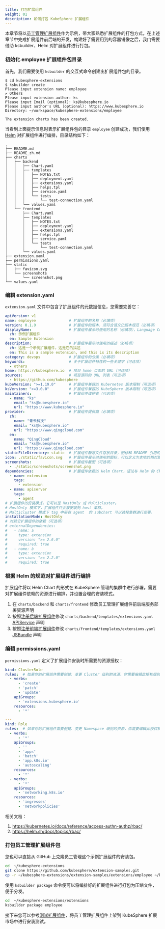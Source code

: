```yaml
---
title: 打包扩展组件
weight: 01
description: 如何打包 KubeSphere 扩展组件
---
```


本章节将以[员工管理扩展组件](../../examples/employee-management-extension-example/)作为示例，带大家熟悉扩展组件的打包方式，在上述章节中完成扩展组件前后端的开发，构建好了需要用到的容器镜像之后，我门需要借助 ksbuilder、Helm 对扩展组件进行打包。

### 初始化 employee 扩展组件包目录

首先，我们需要使用 `ksbuilder` 的交互式命令创建出扩展组件包的目录。

```text
$ cd kubesphere-extensions
$ ksbuilder create
Please input extension name: employee
✔ Others
Please input extension author: ks
Please input Email (optional): ks@kubesphere.io
Please input author's URL (optional): https://www.kubesphere.io
Directory: ~/workspace/kubesphere-extensions/employee

The extension charts has been created.
```

当看到上面提示信息时表示扩展组件包的目录 `employee` 创建成功，我们使用 [Helm](https://helm.sh/zh/docs/topics/charts/) 对扩展组件进行编排，目录结构如下：

```text
.
├── README.md
├── README_zh.md
├── charts
│   ├── backend
│   │   ├── Chart.yaml
│   │   ├── templates
│   │   │   ├── NOTES.txt
│   │   │   ├── deployment.yaml
│   │   │   ├── extensions.yaml
│   │   │   ├── helps.tpl
│   │   │   ├── service.yaml
│   │   │   └── tests
│   │   │       └── test-connection.yaml
│   │   └── values.yaml
│   └── frontend
│       ├── Chart.yaml
│       ├── templates
│       │   ├── NOTES.txt
│       │   ├── deployment.yaml
│       │   ├── extensions.yaml
│       │   ├── helps.tpl
│       │   ├── service.yaml
│       │   └── tests
│       │       └── test-connection.yaml
│       └── values.yaml
├── extension.yaml
├── permissions.yaml
├── static
│   ├── favicon.svg
│   └── screenshots
│       └── screenshot.png
└── values.yaml
```

### 编辑 extension.yaml

`extension.yaml` 文件中包含了扩展组件的元数据信息，您需要完善它：

```yaml
apiVersion: v1
name: employee               # 扩展组件的名称（必填项）
version: 0.1.0               # 扩展组件的版本，须符合语义化版本规范（必填项）
displayName:                 # 扩展组件展示时使用的名称（必填项），Language Code 基于 ISO 639-1
  zh: 示例扩展组件
  en: Sample Extension
description:                 # 扩展组件展示时使用的描述（必填项）
  zh: 这是一个示例扩展组件，这是它的描述
  en: This is a sample extension, and this is its description
category: devops             # 扩展组件的分类（必填项）
keywords:                    # 关于扩展组件特性的一些关键字（可选项）
  - others
home: https://kubesphere.io  # 项目 home 页面的 URL（可选项）
sources:                     # 项目源码的 URL 列表（可选项）
  - https://github.com/kubesphere
kubeVersion: ">=1.19.0"      # 扩展组件兼容的 Kubernetes 版本限制（可选项）
ksVersion: ">=3.0.0"         # 扩展组件兼容的 KubeSphere 版本限制（可选项）
maintainers:                 # 扩展组件维护者（可选项）
  - name: "ks"
    email: "ks@kubesphere.io"
    url: "https://www.kubesphere.io"
provider:                    # 扩展组件提供商（必填项）
  zh:
    name: "青云科技"
    email: "ks@kubesphere.io"
    url: "https://www.qingcloud.com"
  en:
    name: "QingCloud"
    email: "ks@kubesphere.io"
    url: "https://www.qingcloud.com"
staticFileDirectory: static  # 扩展组件静态文件存放目录，图标和 README 引用的静态文件等需存放到该目录（必填项）
icon: ./static/favicon.svg   # 扩展组件展示时使用的图标，可以定义为本地的相对路径（必填项）
screenshots:                 # 扩展组件截图（可选项）
  - ./static/screenshots/screenshot.png
dependencies:                # 扩展组件依赖的 Helm Chart，语法与 Helm 的 Chart.yaml 中 dependencies 兼容（可选项）
  - name: extension
    tags:
      - extension
  - name: apiserver
    tags:
      - agent
# 扩展组件的安装模式，它可以是 HostOnly 或 Multicluster。
# HostOnly 模式下，扩展组件只会被安装到 host 集群。
# Multicluster 模式下 tag 中带有 agent  的 subchart 可以选择集群进行部署。    
installationMode: HostOnly
# 对其它扩展组件的依赖（可选项）
# externalDependencies:       
#   - name: a
#     type: extension
#     version: ">= 2.6.0"
#     required: true
#   - name: b
#     type: extension
#     version: ">= 2.2.0"
#     required: true
```

### 根据 Helm 的规范对扩展组件进行编排

扩展组件将以 Helm Chart 的形式在 KubeSphere 管理的集群中进行部署，需要对扩展组件依赖的资源进行编排，并设置合理的安装模式。

1. 在 `charts/backend` 和 `charts/frontend` 修改员工管理扩展组件前后端服务部署资源声明
2. 按照[注册后端扩展组件](../../examples/employee-management-extension-example/#3-注册后端扩展组件-api-到-ks-apiserver)修改 `charts/backend/templates/extensions.yaml` [APIService](../../feature-customization/extending-ui/) 声明
3. 按照[注册前端扩展组件](../../examples/employee-management-extension-example/#4-注册前端扩展组件到-ks-apiserver)修改 `charts/frontend/templates/extensions.yaml` [JSBundle](../../feature-customization/extending-api/) 声明

### 编辑 permissions.yaml

`permissions.yaml` 定义了扩展组件安装时所需要的资源授权：

```yaml
kind: ClusterRole
rules:  # 如果你的扩展组件需要创建、变更 Cluster 级别的资源，你需要编辑此授权规则
  - verbs:
      - 'create'
      - 'patch'
      - 'update'
    apiGroups:
      - 'extensions.kubesphere.io'
    resources:
      - '*'

---
kind: Role
rules:  # 如果你的扩展组件需要创建、变更 Namespace 级别的资源，你需要编辑此授权规则
  - verbs:
      - '*'
    apiGroups:
      - ''
      - 'apps'
      - 'batch'
      - 'app.k8s.io'
      - 'autoscaling'
    resources:
      - '*'
  - verbs:
      - '*'
    apiGroups:
      - 'networking.k8s.io'
    resources:
      - 'ingresses'
      - 'networkpolicies'
```

相关文档：

1. https://kubernetes.io/docs/reference/access-authn-authz/rbac/
2. https://helm.sh/docs/topics/rbac/

### 打包员工管理扩展组件包

您也可以直接从 GitHub 上克隆员工管理这个示例扩展组件的安装包。

```bash
cd  ~/kubesphere-extensions
git clone https://github.com/kubesphere/extension-samples.git
cp -r ~/kubesphere-extensions/extension-samples/extensions/employee ~/kubesphere-extensions/employee
```

使用 `ksbuilder package` 命令便可以将编排好的扩展组件进行打包为压缩文件，便于分发。

```bash
cd  ~/kubesphere-extensions/extensions
ksbuilder package employee
```

接下来您可以参考[测试扩展组件](../testing)，将员工管理扩展组件上架到 KubeSphere 扩展市场中进行安装测试。
